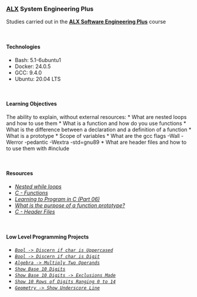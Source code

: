 ### [ALX](https://www.alxafrica.com/) System Engineering Plus

Studies carried out in the **[ALX Software Engineering Plus](https://www.alxafrica.com/software-engineering-plus/)** course

<br />

#### Technologies

* Bash:     5.1-6ubuntu1
* Docker:   24.0.5
* GCC:      9.4.0
* Ubuntu:   20.04 LTS

<br />

#### Learning Objectives

The ability to explain, without external resources:
    * What are nested loops and how to use them
    * What is a function and how do you use functions
    * What is the difference between a declaration and a definition of a function
    * What is a prototype
    * Scope of variables
    * What are the gcc flags -Wall -Werror -pedantic -Wextra -std=gnu89
    * What are header files and how to to use them with #include

<br />

#### Resources

* _[Nested while loops](https://www.youtube.com/watch?v=Z3iGeQ1gIss)_
* _[C - Functions](https://www.tutorialspoint.com/cprogramming/c_functions.htm)_
* _[Learning to Program in C (Part 06)](https://www.youtube.com/watch?v=qMlnFwYdqIw)_
* _[What is the purpose of a function prototype?](https://www.geeksforgeeks.org/what-is-the-purpose-of-a-function-prototype/)_
* _[C - Header Files](https://www.tutorialspoint.com/cprogramming/c_header_files.htm)_

<br />

#### Low Level Programming Projects

* _[`Bool -> Discern if char is Uppercased`](0-isupper.c)_
* _[`Bool -> Discern if char is Digit`](1-isdigit.c)_
* _[`Algebra -> Multiply Two Operands`](2-mul.c)_
* _[`Show Base 10 Digits`](3-print_numbers.c)_
* _[`Show Base 10 Digits -> Exclusions Made`](4-print_most_numbers.c)_
* _[`Show 10 Rows of Digits Ranging 0 to 14`](5-more_numbers.c)_
* _[`Geometry -> Show Underscore Line`](6-print_line.c)_

<br />
